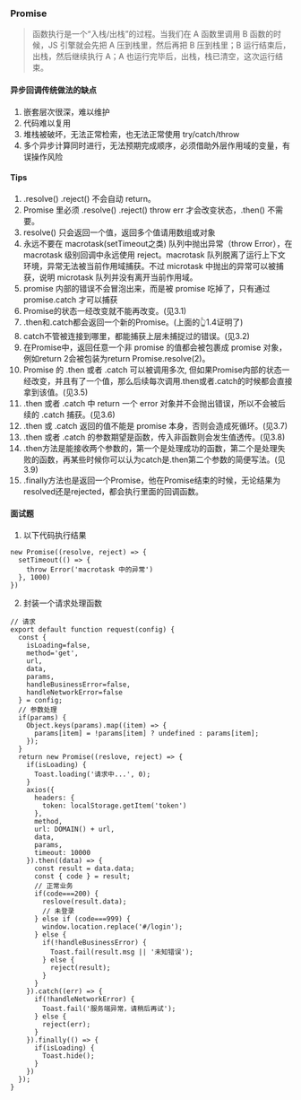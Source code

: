 ### Promise

> 函数执行是一个“入栈/出栈”的过程。当我们在 A 函数里调用 B 函数的时候，JS 引擎就会先把 A 压到栈里，然后再把 B 压到栈里；B 运行结束后，出栈，然后继续执行 A；A 也运行完毕后，出栈，栈已清空，这次运行结束。

#### 异步回调传统做法的缺点
1. 嵌套层次很深，难以维护
2. 代码难以复用
3. 堆栈被破坏，无法正常检索，也无法正常使用 try/catch/throw
4. 多个异步计算同时进行，无法预期完成顺序，必须借助外层作用域的变量，有误操作风险

#### Tips
1. .resolve() .reject() 不会自动 return。
2. Promise 里必须 .resolve() .reject() throw err 才会改变状态，.then() 不需要。
3. resolve() 只会返回一个值，返回多个值请用数组或对象
4. 永远不要在 macrotask(setTimeout之类) 队列中抛出异常（throw Error），在 macrotask 级别回调中永远使用 reject。macrotask 队列脱离了运行上下文环境，异常无法被当前作用域捕获。不过 microtask 中抛出的异常可以被捕获，说明 microtask 队列并没有离开当前作用域。  
5. promise 内部的错误不会冒泡出来，而是被 promise 吃掉了，只有通过 promise.catch 才可以捕获
6. Promise的状态一经改变就不能再改变。(见3.1)
7. .then和.catch都会返回一个新的Promise。(上面的👆1.4证明了)
8. catch不管被连接到哪里，都能捕获上层未捕捉过的错误。(见3.2)
9. 在Promise中，返回任意一个非 promise 的值都会被包裹成 promise 对象，例如return 2会被包装为return Promise.resolve(2)。
10. Promise 的 .then 或者 .catch 可以被调用多次, 但如果Promise内部的状态一经改变，并且有了一个值，那么后续每次调用.then或者.catch的时候都会直接拿到该值。(见3.5)
11. .then 或者 .catch 中 return 一个 error 对象并不会抛出错误，所以不会被后续的 .catch 捕获。(见3.6)
12. .then 或 .catch 返回的值不能是 promise 本身，否则会造成死循环。(见3.7)
13. .then 或者 .catch 的参数期望是函数，传入非函数则会发生值透传。(见3.8)
14. .then方法是能接收两个参数的，第一个是处理成功的函数，第二个是处理失败的函数，再某些时候你可以认为catch是.then第二个参数的简便写法。(见3.9)
15. .finally方法也是返回一个Promise，他在Promise结束的时候，无论结果为resolved还是rejected，都会执行里面的回调函数。

#### 面试题
1. 以下代码执行结果  
```
new Promise((resolve, reject) => {
  setTimeout(() => {
    throw Error('macrotask 中的异常')
  }, 1000)
})
```
2. 封装一个请求处理函数
```
// 请求
export default function request(config) {
  const {
    isLoading=false,
    method='get',
    url,
    data,
    params,
    handleBusinessError=false,
    handleNetworkError=false
  } = config;
  // 参数处理
  if(params) {
    Object.keys(params).map((item) => {
      params[item] = !params[item] ? undefined : params[item]; 
    });
  }
  return new Promise((reslove, reject) => {
    if(isLoading) {
      Toast.loading('请求中...', 0);
    }
    axios({
      headers: {
        token: localStorage.getItem('token')
      },
      method,
      url: DOMAIN() + url,
      data,
      params,
      timeout: 10000
    }).then((data) => {
      const result = data.data;
      const { code } = result;
      // 正常业务
      if(code===200) {
        reslove(result.data);
        // 未登录
      } else if (code===999) {
        window.location.replace('#/login');
      } else {
        if(!handleBusinessError) {
          Toast.fail(result.msg || '未知错误');
        } else {
          reject(result);
        }
      }
    }).catch((err) => {
      if(!handleNetworkError) {
        Toast.fail('服务端异常，请稍后再试');
      } else {
        reject(err);
      }
    }).finally(() => {
      if(isLoading) {
        Toast.hide();
      }
    })
  });
}
```

